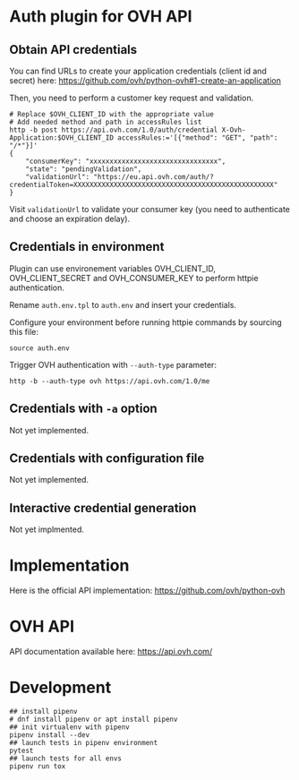 # Auth plugin for OVH API

## Obtain API credentials

You can find URLs to create your application credentials
(client id and secret) here:
https://github.com/ovh/python-ovh#1-create-an-application

Then, you need to perform a customer key request and validation.

```
# Replace $OVH_CLIENT_ID with the appropriate value
# Add needed method and path in accessRules list
http -b post https://api.ovh.com/1.0/auth/credential X-Ovh-Application:$OVH_CLIENT_ID accessRules:='[{"method": "GET", "path": "/*"}]'
{
    "consumerKey": "xxxxxxxxxxxxxxxxxxxxxxxxxxxxxxxx",
    "state": "pendingValidation",
    "validationUrl": "https://eu.api.ovh.com/auth/?credentialToken=XXXXXXXXXXXXXXXXXXXXXXXXXXXXXXXXXXXXXXXXXXXXXXXXXX"
}
```

Visit ``validationUrl`` to validate your consumer key (you need to authenticate
and choose an expiration delay).


## Credentials in environment

Plugin can use environement variables OVH\_CLIENT\_ID,
OVH\_CLIENT\_SECRET and OVH\_CONSUMER\_KEY to perform httpie authentication.

Rename ``auth.env.tpl`` to ``auth.env`` and insert your credentials.

Configure your environment before running httpie commands by sourcing this file:

```
source auth.env
```

Trigger OVH authentication with ``--auth-type`` parameter:

```
http -b --auth-type ovh https://api.ovh.com/1.0/me
```


## Credentials with ``-a`` option

Not yet implemented.


## Credentials with configuration file

Not yet implemented.


## Interactive credential generation

Not yet implmented.


# Implementation

Here is the official API implementation: https://github.com/ovh/python-ovh


# OVH API

API documentation available here: https://api.ovh.com/


# Development

```
## install pipenv
# dnf install pipenv or apt install pipenv
## init virtualenv with pipenv
pipenv install --dev
## launch tests in pipenv environment
pytest
## launch tests for all envs
pipenv run tox
```
